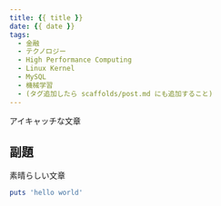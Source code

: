 ```yaml
---
title: {{ title }}
date: {{ date }}
tags:
  - 金融
  - テクノロジー
  - High Performance Computing
  - Linux Kernel
  - MySQL
  - 機械学習
  - (タグ追加したら scaffolds/post.md にも追加すること)
---
```


アイキャッチな文章

<!-- more -->

## 副題

素晴らしい文章

```ruby タイトル何でも書ける.rb
puts 'hello world'
```
